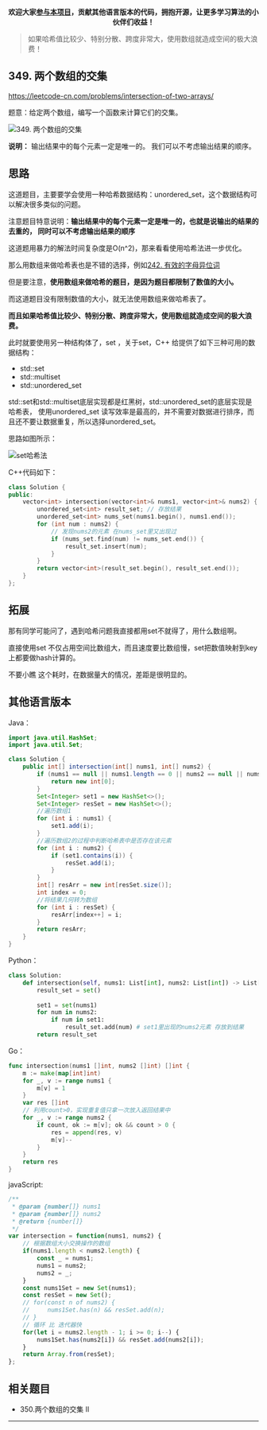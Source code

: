 <p align="center">
  <a href="https://mp.weixin.qq.com/s/RsdcQ9umo09R6cfnwXZlrQ"><img src="https://img.shields.io/badge/PDF下载-代码随想录-blueviolet" alt=""></a>
  <a href="https://mp.weixin.qq.com/s/b66DFkOp8OOxdZC_xLZxfw"><img src="https://img.shields.io/badge/刷题-微信群-green" alt=""></a>
  <a href="https://space.bilibili.com/525438321"><img src="https://img.shields.io/badge/B站-代码随想录-orange" alt=""></a>
  <a href="https://mp.weixin.qq.com/s/QVF6upVMSbgvZy8lHZS3CQ"><img src="https://img.shields.io/badge/知识星球-代码随想录-blue" alt=""></a>
</p>
<p align="center"><strong>欢迎大家<a href="https://mp.weixin.qq.com/s/tqCxrMEU-ajQumL1i8im9A">参与本项目</a>，贡献其他语言版本的代码，拥抱开源，让更多学习算法的小伙伴们收益！</strong></p>




> 如果哈希值比较少、特别分散、跨度非常大，使用数组就造成空间的极大浪费！


## 349. 两个数组的交集

https://leetcode-cn.com/problems/intersection-of-two-arrays/

题意：给定两个数组，编写一个函数来计算它们的交集。

![349. 两个数组的交集](https://img-blog.csdnimg.cn/20200818193523911.png)

**说明：**
输出结果中的每个元素一定是唯一的。
我们可以不考虑输出结果的顺序。

## 思路

这道题目，主要要学会使用一种哈希数据结构：unordered_set，这个数据结构可以解决很多类似的问题。

注意题目特意说明：**输出结果中的每个元素一定是唯一的，也就是说输出的结果的去重的， 同时可以不考虑输出结果的顺序**

这道题用暴力的解法时间复杂度是O(n^2)，那来看看使用哈希法进一步优化。

那么用数组来做哈希表也是不错的选择，例如[242. 有效的字母异位词](https://mp.weixin.qq.com/s/ffS8jaVFNUWyfn_8T31IdA)

但是要注意，**使用数组来做哈希的题目，是因为题目都限制了数值的大小。**

而这道题目没有限制数值的大小，就无法使用数组来做哈希表了。

**而且如果哈希值比较少、特别分散、跨度非常大，使用数组就造成空间的极大浪费。**

此时就要使用另一种结构体了，set ，关于set，C++ 给提供了如下三种可用的数据结构：

* std::set
* std::multiset
* std::unordered_set

std::set和std::multiset底层实现都是红黑树，std::unordered_set的底层实现是哈希表， 使用unordered_set 读写效率是最高的，并不需要对数据进行排序，而且还不要让数据重复，所以选择unordered_set。

思路如图所示：

![set哈希法](https://img-blog.csdnimg.cn/2020080918570417.png)

C++代码如下：

```C++
class Solution {
public:
    vector<int> intersection(vector<int>& nums1, vector<int>& nums2) {
        unordered_set<int> result_set; // 存放结果
        unordered_set<int> nums_set(nums1.begin(), nums1.end());
        for (int num : nums2) {
            // 发现nums2的元素 在nums_set里又出现过
            if (nums_set.find(num) != nums_set.end()) {
                result_set.insert(num);
            }
        }
        return vector<int>(result_set.begin(), result_set.end());
    }
};
```

## 拓展

那有同学可能问了，遇到哈希问题我直接都用set不就得了，用什么数组啊。

直接使用set 不仅占用空间比数组大，而且速度要比数组慢，set把数值映射到key上都要做hash计算的。

不要小瞧 这个耗时，在数据量大的情况，差距是很明显的。


## 其他语言版本


Java：

```Java
import java.util.HashSet;
import java.util.Set;

class Solution {
    public int[] intersection(int[] nums1, int[] nums2) {
        if (nums1 == null || nums1.length == 0 || nums2 == null || nums2.length == 0) {
            return new int[0];
        }
        Set<Integer> set1 = new HashSet<>();
        Set<Integer> resSet = new HashSet<>();
        //遍历数组1
        for (int i : nums1) {
            set1.add(i);
        }
        //遍历数组2的过程中判断哈希表中是否存在该元素
        for (int i : nums2) {
            if (set1.contains(i)) {
                resSet.add(i);
            }
        }
        int[] resArr = new int[resSet.size()];
        int index = 0;
        //将结果几何转为数组
        for (int i : resSet) {
            resArr[index++] = i;
        }
        return resArr;
    }
}
```

Python：
```python
class Solution:
    def intersection(self, nums1: List[int], nums2: List[int]) -> List[int]:
        result_set = set()
        
        set1 = set(nums1)
        for num in nums2:
            if num in set1:
                result_set.add(num) # set1里出现的nums2元素 存放到结果
        return result_set
```


Go：
```go
func intersection(nums1 []int, nums2 []int) []int {
    m := make(map[int]int)
    for _, v := range nums1 {
        m[v] = 1
    }
    var res []int
    // 利用count>0，实现重复值只拿一次放入返回结果中
    for _, v := range nums2 {
        if count, ok := m[v]; ok && count > 0 {
            res = append(res, v)
            m[v]--
        }
    }
    return res
}
```

javaScript:

```js
/**
 * @param {number[]} nums1
 * @param {number[]} nums2
 * @return {number[]}
 */
var intersection = function(nums1, nums2) {
    // 根据数组大小交换操作的数组
    if(nums1.length < nums2.length) {
        const _ = nums1;
        nums1 = nums2;
        nums2 = _;
    }
    const nums1Set = new Set(nums1);
    const resSet = new Set();
    // for(const n of nums2) {
    //     nums1Set.has(n) && resSet.add(n);
    // }
    // 循环 比 迭代器快
    for(let i = nums2.length - 1; i >= 0; i--) {
        nums1Set.has(nums2[i]) && resSet.add(nums2[i]);
    }
    return Array.from(resSet);
};
```


## 相关题目

* 350.两个数组的交集 II


-----------------------


